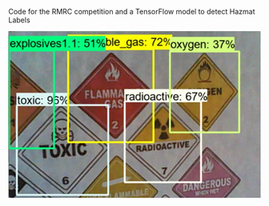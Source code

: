 Code for the RMRC competition and a TensorFlow model to detect Hazmat Labels 

![Sample Image](https://github.com/JuanGarza97/Magistry_RMRC/blob/main/images/result_example.jpg?raw=true)
